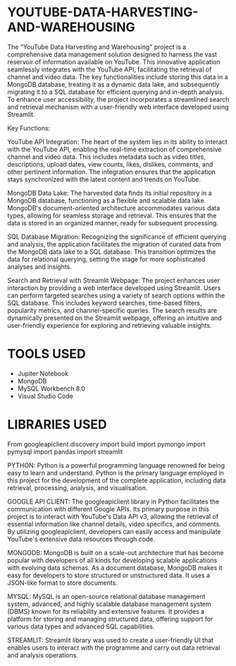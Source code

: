 # YOUTUBE-DATA-HARVESTING-AND-WAREHOUSING

The "YouTube Data Harvesting and Warehousing" project is a comprehensive data management solution designed to harness the vast reservoir of information available on YouTube. This innovative application seamlessly integrates with the YouTube API, facilitating the retrieval of channel and video data. The key functionalities include storing this data in a MongoDB database, treating it as a dynamic data lake, and subsequently migrating it to a SQL database for efficient querying and in-depth analysis. To enhance user accessibility, the project incorporates a streamlined search and retrieval mechanism with a user-friendly web interface developed using Streamlit.

Key Functions:

YouTube API Integration:
The heart of the system lies in its ability to interact with the YouTube API, enabling the real-time extraction of comprehensive channel and video data. This includes metadata such as video titles, descriptions, upload dates, view counts, likes, dislikes, comments, and other pertinent information. The integration ensures that the application stays synchronized with the latest content and trends on YouTube.

MongoDB Data Lake:
The harvested data finds its initial repository in a MongoDB database, functioning as a flexible and scalable data lake. MongoDB's document-oriented architecture accommodates various data types, allowing for seamless storage and retrieval. This ensures that the data is stored in an organized manner, ready for subsequent processing.

SQL Database Migration:
Recognizing the significance of efficient querying and analysis, the application facilitates the migration of curated data from the MongoDB data lake to a SQL database. This transition optimizes the data for relational querying, setting the stage for more sophisticated analyses and insights.

Search and Retrieval with Streamlit Webpage:
The project enhances user interaction by providing a web interface developed using Streamlit. Users can perform targeted searches using a variety of search options within the SQL database. This includes keyword searches, time-based filters, popularity metrics, and channel-specific queries. The search results are dynamically presented on the Streamlit webpage, offering an intuitive and user-friendly experience for exploring and retrieving valuable insights.

# TOOLS USED

* Jupiter Notebook
* MongoDB
* MySQL Workbench 8.0
* Visual Studio Code

# LIBRARIES USED

From googleapiclient.discovery import build
import pymongo
import pymysql
import pandas
import streamlit

PYTHON: Python is a powerful programming language renowned for being easy to learn and understand. Python is the primary language employed in this project for the development of the complete application, including data retrieval, processing, analysis, and visualisation.

GOOGLE API CLIENT: The googleapiclient library in Python facilitates the communication with different Google APIs. Its primary purpose in this project is to interact with YouTube's Data API v3, allowing the retrieval of essential information like channel details, video specifics, and comments. By utilizing googleapiclient, developers can easily access and manipulate YouTube's extensive data resources through code.

MONGODB: MongoDB is built on a scale-out architecture that has become popular with developers of all kinds for developing scalable applications with evolving data schemas. As a document database, MongoDB makes it easy for developers to store structured or unstructured data. It uses a JSON-like format to store documents.

MYSQL: MySQL is an open-source relational database management system, advanced, and highly scalable database management system (DBMS) known for its reliability and extensive features. It provides a platform for storing and managing structured data, offering support for various data types and advanced SQL capabilities.

STREAMLIT: Streamlit library was used to create a user-friendly UI that enables users to interact with the programme and carry out data retrieval and analysis operations.
